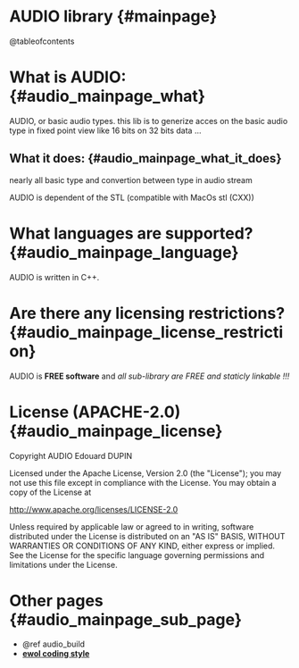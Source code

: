 AUDIO library                                {#mainpage}
=============

@tableofcontents

What is AUDIO:                               {#audio_mainpage_what}
==============

AUDIO, or basic audio types. this lib is to generize acces on the basic audio type in fixed point view like 16 bits on 32 bits data ...

What it does:                               {#audio_mainpage_what_it_does}
-------------

nearly all basic type and convertion between type in audio stream

AUDIO is dependent of the STL (compatible with MacOs stl (CXX))


What languages are supported?                    {#audio_mainpage_language}
=============================

AUDIO is written in C++.


Are there any licensing restrictions?            {#audio_mainpage_license_restriction}
=====================================

AUDIO is **FREE software** and _all sub-library are FREE and staticly linkable !!!_


License (APACHE-2.0)                             {#audio_mainpage_license}
====================

Copyright AUDIO Edouard DUPIN

Licensed under the Apache License, Version 2.0 (the "License");
you may not use this file except in compliance with the License.
You may obtain a copy of the License at

<http://www.apache.org/licenses/LICENSE-2.0>

Unless required by applicable law or agreed to in writing, software
distributed under the License is distributed on an "AS IS" BASIS,
WITHOUT WARRANTIES OR CONDITIONS OF ANY KIND, either express or implied.
See the License for the specific language governing permissions and
limitations under the License.


Other pages                              {#audio_mainpage_sub_page}
===========

  - @ref audio_build
  - [**ewol coding style**](http://atria-soft.github.io/ewol/ewol_coding_style.html)

